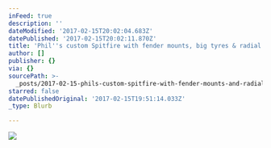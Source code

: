 ```yaml
---
inFeed: true
description: ''
dateModified: '2017-02-15T20:02:04.683Z'
datePublished: '2017-02-15T20:02:11.870Z'
title: 'Phil''s custom Spitfire with fender mounts, big tyres & radial stays'
author: []
publisher: {}
via: {}
sourcePath: >-
  _posts/2017-02-15-phils-custom-spitfire-with-fender-mounts-and-radial-seat-stay.md
starred: false
datePublishedOriginal: '2017-02-15T19:51:14.033Z'
_type: Blurb

---
```

![](https://the-grid-user-content.s3-us-west-2.amazonaws.com/5c0d1c1c-c240-420d-8e73-4d73443bed06.jpg)